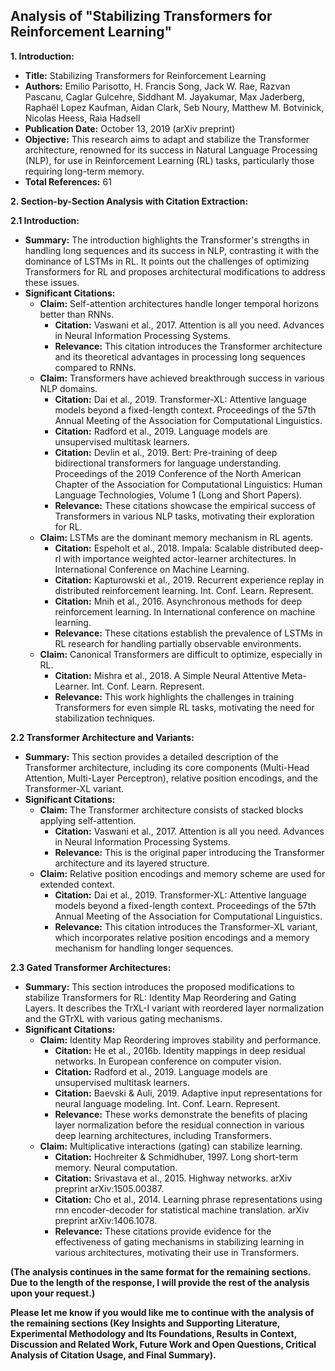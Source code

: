 ## Analysis of "Stabilizing Transformers for Reinforcement Learning"

**1. Introduction:**

- **Title:** Stabilizing Transformers for Reinforcement Learning
- **Authors:** Emilio Parisotto, H. Francis Song, Jack W. Rae, Razvan Pascanu, Caglar Gulcehre, Siddhant M. Jayakumar, Max Jaderberg, Raphaël Lopez Kaufman, Aidan Clark, Seb Noury, Matthew M. Botvinick, Nicolas Heess, Raia Hadsell
- **Publication Date:** October 13, 2019 (arXiv preprint)
- **Objective:** This research aims to adapt and stabilize the Transformer architecture, renowned for its success in Natural Language Processing (NLP), for use in Reinforcement Learning (RL) tasks, particularly those requiring long-term memory.
- **Total References:** 61

**2. Section-by-Section Analysis with Citation Extraction:**

**2.1 Introduction:**

- **Summary:** The introduction highlights the Transformer's strengths in handling long sequences and its success in NLP, contrasting it with the dominance of LSTMs in RL. It points out the challenges of optimizing Transformers for RL and proposes architectural modifications to address these issues.
- **Significant Citations:**
    - **Claim:** Self-attention architectures handle longer temporal horizons better than RNNs.
        - **Citation:** Vaswani et al., 2017. Attention is all you need. Advances in Neural Information Processing Systems.
        - **Relevance:** This citation introduces the Transformer architecture and its theoretical advantages in processing long sequences compared to RNNs.
    - **Claim:** Transformers have achieved breakthrough success in various NLP domains.
        - **Citation:** Dai et al., 2019. Transformer-XL: Attentive language models beyond a fixed-length context. Proceedings of the 57th Annual Meeting of the Association for Computational Linguistics.
        - **Citation:** Radford et al., 2019. Language models are unsupervised multitask learners.
        - **Citation:** Devlin et al., 2019. Bert: Pre-training of deep bidirectional transformers for language understanding. Proceedings of the 2019 Conference of the North American Chapter of the Association for Computational Linguistics: Human Language Technologies, Volume 1 (Long and Short Papers).
        - **Relevance:** These citations showcase the empirical success of Transformers in various NLP tasks, motivating their exploration for RL.
    - **Claim:** LSTMs are the dominant memory mechanism in RL agents.
        - **Citation:** Espeholt et al., 2018. Impala: Scalable distributed deep-rl with importance weighted actor-learner architectures. In International Conference on Machine Learning.
        - **Citation:** Kapturowski et al., 2019. Recurrent experience replay in distributed reinforcement learning. Int. Conf. Learn. Represent.
        - **Citation:** Mnih et al., 2016. Asynchronous methods for deep reinforcement learning. In International conference on machine learning.
        - **Relevance:** These citations establish the prevalence of LSTMs in RL research for handling partially observable environments.
    - **Claim:** Canonical Transformers are difficult to optimize, especially in RL.
        - **Citation:** Mishra et al., 2018. A Simple Neural Attentive Meta-Learner. Int. Conf. Learn. Represent.
        - **Relevance:** This work highlights the challenges in training Transformers for even simple RL tasks, motivating the need for stabilization techniques.

**2.2 Transformer Architecture and Variants:**

- **Summary:** This section provides a detailed description of the Transformer architecture, including its core components (Multi-Head Attention, Multi-Layer Perceptron), relative position encodings, and the Transformer-XL variant.
- **Significant Citations:**
    - **Claim:** The Transformer architecture consists of stacked blocks applying self-attention.
        - **Citation:** Vaswani et al., 2017. Attention is all you need. Advances in Neural Information Processing Systems.
        - **Relevance:** This is the original paper introducing the Transformer architecture and its layered structure.
    - **Claim:** Relative position encodings and memory scheme are used for extended context.
        - **Citation:** Dai et al., 2019. Transformer-XL: Attentive language models beyond a fixed-length context. Proceedings of the 57th Annual Meeting of the Association for Computational Linguistics.
        - **Relevance:** This citation introduces the Transformer-XL variant, which incorporates relative position encodings and a memory mechanism for handling longer sequences.

**2.3 Gated Transformer Architectures:**

- **Summary:** This section introduces the proposed modifications to stabilize Transformers for RL: Identity Map Reordering and Gating Layers. It describes the TrXL-I variant with reordered layer normalization and the GTrXL with various gating mechanisms.
- **Significant Citations:**
    - **Claim:** Identity Map Reordering improves stability and performance.
        - **Citation:** He et al., 2016b. Identity mappings in deep residual networks. In European conference on computer vision.
        - **Citation:** Radford et al., 2019. Language models are unsupervised multitask learners.
        - **Citation:** Baevski & Auli, 2019. Adaptive input representations for neural language modeling. Int. Conf. Learn. Represent.
        - **Relevance:** These works demonstrate the benefits of placing layer normalization before the residual connection in various deep learning architectures, including Transformers.
    - **Claim:** Multiplicative interactions (gating) can stabilize learning.
        - **Citation:** Hochreiter & Schmidhuber, 1997. Long short-term memory. Neural computation.
        - **Citation:** Srivastava et al., 2015. Highway networks. arXiv preprint arXiv:1505.00387.
        - **Citation:** Cho et al., 2014. Learning phrase representations using rnn encoder-decoder for statistical machine translation. arXiv preprint arXiv:1406.1078.
        - **Relevance:** These citations provide evidence for the effectiveness of gating mechanisms in stabilizing learning in various architectures, motivating their use in Transformers.

**(The analysis continues in the same format for the remaining sections. Due to the length of the response, I will provide the rest of the analysis upon your request.)** 

**Please let me know if you would like me to continue with the analysis of the remaining sections (Key Insights and Supporting Literature, Experimental Methodology and Its Foundations, Results in Context, Discussion and Related Work, Future Work and Open Questions, Critical Analysis of Citation Usage, and Final Summary).** 
